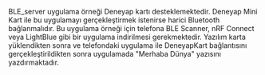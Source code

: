 BLE_server uygulama örneği Deneyap kartı desteklemektedir. Deneyap Mini Kart ile bu uygulamayı gerçekleştirmek istenirse harici Bluetooth bağlanmalıdır.
Bu uygulama örneği için telefona BLE Scanner, nRF Connect veya LightBlue gibi bir uygulama indirilmesi gerekmektedir. Yazılım karta yüklendikten sonra ve telefondaki uygulama ile DeneyapKart bağlantısını gerçekleştirildikten sonra uygulamada "Merhaba Dünya" yazısını yazdırmaktadır.
